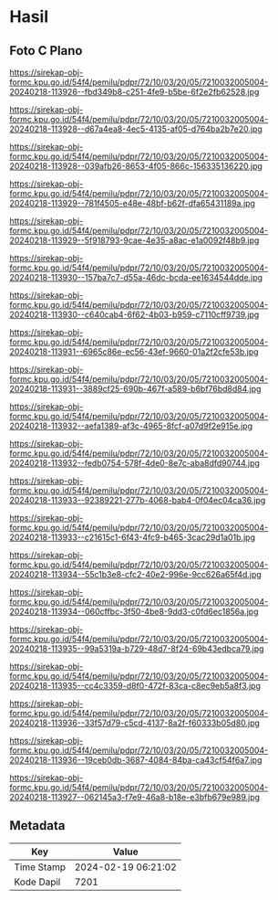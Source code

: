 # Hasil

## Foto C Plano

https://sirekap-obj-formc.kpu.go.id/54f4/pemilu/pdpr/72/10/03/20/05/7210032005004-20240218-113926--fbd349b8-c251-4fe9-b5be-6f2e2fb62528.jpg

https://sirekap-obj-formc.kpu.go.id/54f4/pemilu/pdpr/72/10/03/20/05/7210032005004-20240218-113928--d67a4ea8-4ec5-4135-af05-d764ba2b7e20.jpg

https://sirekap-obj-formc.kpu.go.id/54f4/pemilu/pdpr/72/10/03/20/05/7210032005004-20240218-113928--039afb26-8653-4f05-866c-156335136220.jpg

https://sirekap-obj-formc.kpu.go.id/54f4/pemilu/pdpr/72/10/03/20/05/7210032005004-20240218-113929--781f4505-e48e-48bf-b62f-dfa65431189a.jpg

https://sirekap-obj-formc.kpu.go.id/54f4/pemilu/pdpr/72/10/03/20/05/7210032005004-20240218-113929--5f918793-9cae-4e35-a8ac-e1a0092f48b9.jpg

https://sirekap-obj-formc.kpu.go.id/54f4/pemilu/pdpr/72/10/03/20/05/7210032005004-20240218-113930--157ba7c7-d55a-46dc-bcda-ee1634544dde.jpg

https://sirekap-obj-formc.kpu.go.id/54f4/pemilu/pdpr/72/10/03/20/05/7210032005004-20240218-113930--c640cab4-6f62-4b03-b959-c7110cff9739.jpg

https://sirekap-obj-formc.kpu.go.id/54f4/pemilu/pdpr/72/10/03/20/05/7210032005004-20240218-113931--6965c86e-ec56-43ef-9660-01a2f2cfe53b.jpg

https://sirekap-obj-formc.kpu.go.id/54f4/pemilu/pdpr/72/10/03/20/05/7210032005004-20240218-113931--3889cf25-690b-467f-a589-b6bf76bd8d84.jpg

https://sirekap-obj-formc.kpu.go.id/54f4/pemilu/pdpr/72/10/03/20/05/7210032005004-20240218-113932--aefa1389-af3c-4965-8fcf-a07d9f2e915e.jpg

https://sirekap-obj-formc.kpu.go.id/54f4/pemilu/pdpr/72/10/03/20/05/7210032005004-20240218-113932--fedb0754-578f-4de0-8e7c-aba8dfd90744.jpg

https://sirekap-obj-formc.kpu.go.id/54f4/pemilu/pdpr/72/10/03/20/05/7210032005004-20240218-113933--92389221-277b-4068-bab4-0f04ec04ca36.jpg

https://sirekap-obj-formc.kpu.go.id/54f4/pemilu/pdpr/72/10/03/20/05/7210032005004-20240218-113933--c21615c1-6f43-4fc9-b465-3cac29d1a01b.jpg

https://sirekap-obj-formc.kpu.go.id/54f4/pemilu/pdpr/72/10/03/20/05/7210032005004-20240218-113934--55c1b3e8-cfc2-40e2-996e-9cc626a65f4d.jpg

https://sirekap-obj-formc.kpu.go.id/54f4/pemilu/pdpr/72/10/03/20/05/7210032005004-20240218-113934--060cffbc-3f50-4be8-9dd3-c0fd6ec1856a.jpg

https://sirekap-obj-formc.kpu.go.id/54f4/pemilu/pdpr/72/10/03/20/05/7210032005004-20240218-113935--99a5319a-b729-48d7-8f24-69b43edbca79.jpg

https://sirekap-obj-formc.kpu.go.id/54f4/pemilu/pdpr/72/10/03/20/05/7210032005004-20240218-113935--cc4c3359-d8f0-472f-83ca-c8ec9eb5a8f3.jpg

https://sirekap-obj-formc.kpu.go.id/54f4/pemilu/pdpr/72/10/03/20/05/7210032005004-20240218-113936--33f57d79-c5cd-4137-8a2f-f60333b05d80.jpg

https://sirekap-obj-formc.kpu.go.id/54f4/pemilu/pdpr/72/10/03/20/05/7210032005004-20240218-113936--19ceb0db-3687-4084-84ba-ca43cf54f6a7.jpg

https://sirekap-obj-formc.kpu.go.id/54f4/pemilu/pdpr/72/10/03/20/05/7210032005004-20240218-113927--062145a3-f7e9-46a8-b18e-e3bfb679e989.jpg


## Metadata

| Key        | Value               |
| ---------- | ------------------- |
| Time Stamp | 2024-02-19 06:21:02 |
| Kode Dapil | 7201                |




